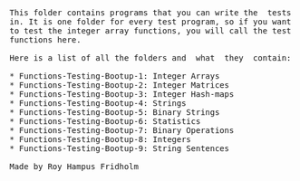 
<pre>
This folder contains programs that you can write the  tests
in. It is one folder for every test program, so if you want
to test the integer array functions, you will call the test
functions here.

Here is a list of all the folders and  what  they  contain:

* Functions-Testing-Bootup-1: Integer Arrays
* Functions-Testing-Bootup-2: Integer Matrices
* Functions-Testing-Bootup-3: Integer Hash-maps
* Functions-Testing-Bootup-4: Strings
* Functions-Testing-Bootup-5: Binary Strings
* Functions-Testing-Bootup-6: Statistics
* Functions-Testing-Bootup-7: Binary Operations
* Functions-Testing-Bootup-8: Integers
* Functions-Testing-Bootup-9: String Sentences

Made by Roy Hampus Fridholm
</pre>
